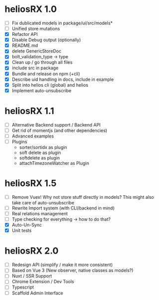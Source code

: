 # heliosRX 1.0

- [ ] Fix dublicated models in package/ui/src/models*
- [ ] Unified store mutations
- [X] Refactor API
- [X] Disable Debug output (optionally)
- [X] README.md
- [X] delete GenericStoreDoc
- [X] bolt_validation_type -> type
- [X] Clean up / go through all files
- [X] include src in package
- [X] Bundle and release on npm (+cli)
- [X] Describe uid handling in docs, include in example
- [X] Split into helios cli (global) and helios
- [X] Implement auto-unsubscribe

# heliosRX 1.1

- [ ] Alternative Backend support / Backend API
- [ ] Get rid of momentjs (and other dependencies)
- [ ] Advanced examples
- [ ] Plugins
   - sorter/sortidx as plugin
   - soft delete as plugin
   - softdelete as plugin
   - attachTimezoneWatcher as Plugin

# heliosRX 1.5

- [ ] Remove Vuex! Why not store stuff directly in models? This might also take care of auto-unsubscribe
- [ ] Rewrite Import system (with CLI/backend in mind)
- [ ] Real relations management
- [ ] Type checking for everything -> how to do that?
- [X] Auto-Un-Sync
- [X] Unit tests

# heliosRX 2.0

- [ ] Redesign API (simplify / make it more consistent)
- [ ] Based on Vue 3 (New observer, native classes as models?)
- [ ] Nuxt / SSR Support
- [ ] Chrome Extension / Dev Tools
- [ ] Typescript
- [ ] Scaffold Admin Interface

